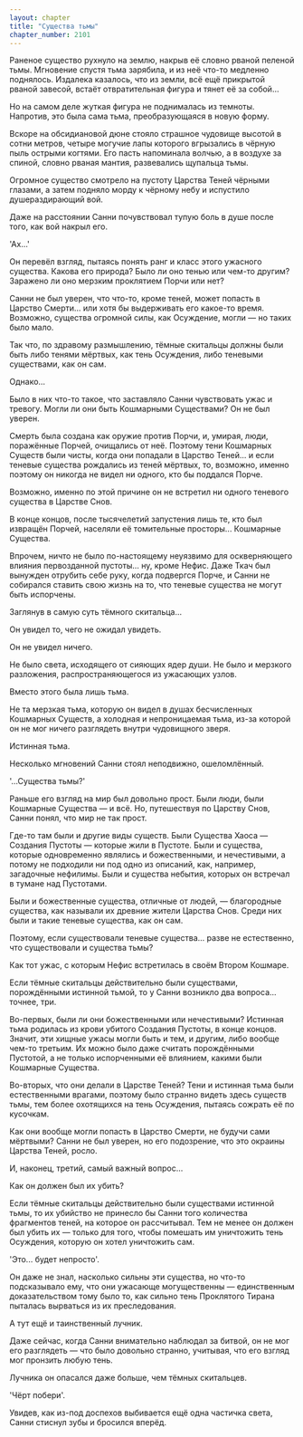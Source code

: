 ```yaml
---
layout: chapter
title: "Существа тьмы"
chapter_number: 2101
---
```




Раненое существо рухнуло на землю, накрыв её словно рваной пеленой тьмы. Мгновение спустя тьма зарябила, и из неё что-то медленно поднялось. Издалека казалось, что из земли, всё ещё прикрытой рваной завесой, встаёт отвратительная фигура и тянет её за собой...

Но на самом деле жуткая фигура не поднималась из темноты. Напротив, это была сама тьма, преобразующаяся в новую форму.

Вскоре на обсидиановой дюне стояло страшное чудовище высотой в сотни метров, четыре могучие лапы которого вгрызались в чёрную пыль острыми когтями. Его пасть напоминала волчью, а в воздухе за спиной, словно рваная мантия, развевались щупальца тьмы.

Огромное существо смотрело на пустоту Царства Теней чёрными глазами, а затем подняло морду к чёрному небу и испустило душераздирающий вой.

Даже на расстоянии Санни почувствовал тупую боль в душе после того, как вой накрыл его.

'Ах...'

Он перевёл взгляд, пытаясь понять ранг и класс этого ужасного существа. Какова его природа? Было ли оно тенью или чем-то другим? Заражено ли оно мерзким проклятием Порчи или нет?

Санни не был уверен, что что-то, кроме теней, может попасть в Царство Смерти... или хотя бы выдерживать его какое-то время. Возможно, существа огромной силы, как Осуждение, могли — но таких было мало.

Так что, по здравому размышлению, тёмные скитальцы должны были быть либо тенями мёртвых, как тень Осуждения, либо теневыми существами, как он сам.

Однако...

Было в них что-то такое, что заставляло Санни чувствовать ужас и тревогу. Могли ли они быть Кошмарными Существами? Он не был уверен.

Смерть была создана как оружие против Порчи, и, умирая, люди, поражённые Порчей, очищались от неё. Поэтому тени Кошмарных Существ были чисты, когда они попадали в Царство Теней... и если теневые существа рождались из теней мёртвых, то, возможно, именно поэтому он никогда не видел ни одного, кто бы поддался Порче.

Возможно, именно по этой причине он не встретил ни одного теневого существа в Царстве Снов.

В конце концов, после тысячелетий запустения лишь те, кто был извращён Порчей, населяли её томительные просторы... Кошмарные Существа.

Впрочем, ничто не было по-настоящему неуязвимо для оскверняющего влияния первозданной пустоты... ну, кроме Нефис. Даже Ткач был вынужден отрубить себе руку, когда подвергся Порче, и Санни не собирался ставить свою жизнь на то, что теневые существа не могут быть испорчены.

Заглянув в самую суть тёмного скитальца...

Он увидел то, чего не ожидал увидеть.

Он не увидел ничего.

Не было света, исходящего от сияющих ядер души. Не было и мерзкого разложения, распространяющегося из ужасающих узлов.

Вместо этого была лишь тьма.

Не та мерзкая тьма, которую он видел в душах бесчисленных Кошмарных Существ, а холодная и непроницаемая тьма, из-за которой он не мог ничего разглядеть внутри чудовищного зверя.

Истинная тьма.

Несколько мгновений Санни стоял неподвижно, ошеломлённый.

'...Существа тьмы?'

Раньше его взгляд на мир был довольно прост. Были люди, были Кошмарные Существа — и всё. Но, путешествуя по Царству Снов, Санни понял, что мир не так прост.

Где-то там были и другие виды существ. Были Существа Хаоса — Создания Пустоты — которые жили в Пустоте. Были и существа, которые одновременно являлись и божественными, и нечестивыми, а потому не подходили ни под одно из описаний, как, например, загадочные нефилимы. Были и существа небытия, которых он встречал в тумане над Пустотами.

Были и божественные существа, отличные от людей, — благородные существа, как называли их древние жители Царства Снов. Среди них были и такие теневые существа, как он сам.

Поэтому, если существовали теневые существа... разве не естественно, что существовали и существа тьмы?

Как тот ужас, с которым Нефис встретилась в своём Втором Кошмаре.

Если тёмные скитальцы действительно были существами, порождёнными истинной тьмой, то у Санни возникло два вопроса... точнее, три.

Во-первых, были ли они божественными или нечестивыми? Истинная тьма родилась из крови убитого Создания Пустоты, в конце концов. Значит, эти хищные ужасы могли быть и тем, и другим, либо вообще чем-то третьим. Их можно было даже считать порождёнными Пустотой, а не только испорченными её влиянием, какими были Кошмарные Существа.

Во-вторых, что они делали в Царстве Теней? Тени и истинная тьма были естественными врагами, поэтому было странно видеть здесь существ тьмы, тем более охотящихся на тень Осуждения, пытаясь сожрать её по кусочкам.

Как они вообще могли попасть в Царство Смерти, не будучи сами мёртвыми? Санни не был уверен, но его подозрение, что это окраины Царства Теней, росло.

И, наконец, третий, самый важный вопрос...

Как он должен был их убить?

Если тёмные скитальцы действительно были существами истинной тьмы, то их убийство не принесло бы Санни того количества фрагментов теней, на которое он рассчитывал. Тем не менее он должен был убить их — только для того, чтобы помешать им уничтожить тень Осуждения, которую он хотел уничтожить сам.

'Это... будет непросто'.

Он даже не знал, насколько сильны эти существа, но что-то подсказывало ему, что они ужасающе могущественны — единственным доказательством тому было то, как сильно тень Проклятого Тирана пыталась вырваться из их преследования.

А тут ещё и таинственный лучник.

Даже сейчас, когда Санни внимательно наблюдал за битвой, он не мог его разглядеть — что было довольно странно, учитывая, что его взгляд мог пронзить любую тень.

Лучника он опасался даже больше, чем тёмных скитальцев.

'Чёрт побери'.

Увидев, как из-под доспехов выбивается ещё одна частичка света, Санни стиснул зубы и бросился вперёд.

